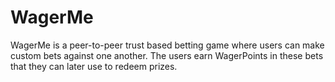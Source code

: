 # WagerMe
WagerMe is a peer-to-peer trust based betting game where users can make custom bets against one another. The users earn WagerPoints in these bets that they can later use to redeem prizes.
